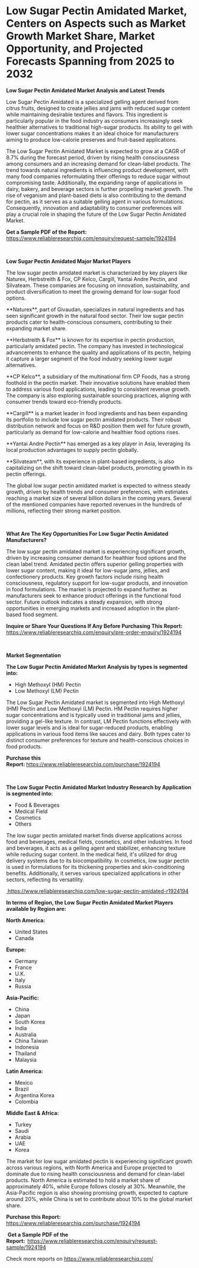 <p><h1>Low Sugar Pectin Amidated Market, Centers on Aspects such as Market Growth Market Share, Market Opportunity, and Projected Forecasts Spanning from 2025 to 2032</h1></p><p><strong>Low Sugar Pectin Amidated Market Analysis and Latest Trends</strong></p>
<p><p>Low Sugar Pectin Amidated is a specialized gelling agent derived from citrus fruits, designed to create jellies and jams with reduced sugar content while maintaining desirable textures and flavors. This ingredient is particularly popular in the food industry as consumers increasingly seek healthier alternatives to traditional high-sugar products. Its ability to gel with lower sugar concentrations makes it an ideal choice for manufacturers aiming to produce low-calorie preserves and fruit-based applications.</p><p>The Low Sugar Pectin Amidated Market is expected to grow at a CAGR of 8.7% during the forecast period, driven by rising health consciousness among consumers and an increasing demand for clean-label products. The trend towards natural ingredients is influencing product development, with many food companies reformulating their offerings to reduce sugar without compromising taste. Additionally, the expanding range of applications in dairy, bakery, and beverage sectors is further propelling market growth. The rise of veganism and plant-based diets is also contributing to the demand for pectin, as it serves as a suitable gelling agent in various formulations. Consequently, innovation and adaptability to consumer preferences will play a crucial role in shaping the future of the Low Sugar Pectin Amidated Market.</p></p>
<p><strong>Get a Sample PDF of the Report:&nbsp;</strong> <a href="https://www.reliableresearchiq.com/enquiry/request-sample/1924194?utm_campaign=1123&utm_medium=2&utm_source=Github&utm_content=ia&utm_term=14012025&utm_id=low-sugar-pectin-amidated">https://www.reliableresearchiq.com/enquiry/request-sample/1924194</a></p>
<p>&nbsp;</p>
<p><strong>Low Sugar Pectin Amidated Major Market Players</strong></p>
<p><p>The low sugar pectin amidated market is characterized by key players like Naturex, Herbstreith & Fox, CP Kelco, Cargill, Yantai Andre Pectin, and Silvateam. These companies are focusing on innovation, sustainability, and product diversification to meet the growing demand for low-sugar food options.</p><p>**Naturex**, part of Givaudan, specializes in natural ingredients and has seen significant growth in the natural food sector. Their low sugar pectin products cater to health-conscious consumers, contributing to their expanding market share. </p><p>**Herbstreith & Fox** is known for its expertise in pectin production, particularly amidated pectin. The company has invested in technological advancements to enhance the quality and applications of its pectin, helping it capture a larger segment of the food industry seeking lower sugar alternatives. </p><p>**CP Kelco**, a subsidiary of the multinational firm CP Foods, has a strong foothold in the pectin market. Their innovative solutions have enabled them to address various food applications, leading to consistent revenue growth. The company is also exploring sustainable sourcing practices, aligning with consumer trends toward eco-friendly products.</p><p>**Cargill** is a market leader in food ingredients and has been expanding its portfolio to include low sugar pectin amidated products. Their robust distribution network and focus on R&D position them well for future growth, particularly as demand for low-calorie and healthier food options rises.</p><p>**Yantai Andre Pectin** has emerged as a key player in Asia, leveraging its local production advantages to supply pectin globally. </p><p>**Silvateam**, with its experience in plant-based ingredients, is also capitalizing on the shift toward clean-label products, promoting growth in its pectin offerings.</p><p>The global low sugar pectin amidated market is expected to witness steady growth, driven by health trends and consumer preferences, with estimates reaching a market size of several billion dollars in the coming years. Several of the mentioned companies have reported revenues in the hundreds of millions, reflecting their strong market position.</p></p>
<p>&nbsp;</p>
<p><strong>What Are The Key Opportunities For Low Sugar Pectin Amidated Manufacturers?</strong></p>
<p><p>The low sugar pectin amidated market is experiencing significant growth, driven by increasing consumer demand for healthier food options and the clean label trend. Amidated pectin offers superior gelling properties with lower sugar content, making it ideal for low-sugar jams, jellies, and confectionery products. Key growth factors include rising health consciousness, regulatory support for low-sugar products, and innovation in food formulations. The market is projected to expand further as manufacturers seek to enhance product offerings in the functional food sector. Future outlook indicates a steady expansion, with strong opportunities in emerging markets and increased adoption in the plant-based food segment.</p></p>
<p><strong>Inquire or Share Your Questions If Any Before Purchasing This Report:</strong> <a href="https://www.reliableresearchiq.com/enquiry/pre-order-enquiry/1924194?utm_campaign=1123&utm_medium=2&utm_source=Github&utm_content=ia&utm_term=14012025&utm_id=low-sugar-pectin-amidated">https://www.reliableresearchiq.com/enquiry/pre-order-enquiry/1924194</a></p>
<p>&nbsp;</p>
<p><strong>Market Segmentation</strong></p>
<p><strong>The Low Sugar Pectin Amidated Market Analysis by types is segmented into:</strong></p>
<p><ul><li>High Methoxyl (HM) Pectin</li><li>Low Methoxyl (LM) Pectin</li></ul></p>
<p><p>The Low Sugar Pectin Amidated market is segmented into High Methoxyl (HM) Pectin and Low Methoxyl (LM) Pectin. HM Pectin requires higher sugar concentrations and is typically used in traditional jams and jellies, providing a gel-like texture. In contrast, LM Pectin functions effectively with lower sugar levels and is ideal for sugar-reduced products, enabling applications in various food items like sauces and dairy. Both types cater to distinct consumer preferences for texture and health-conscious choices in food products.</p></p>
<p><strong>Purchase this Report:&nbsp;</strong><a href="https://www.reliableresearchiq.com/purchase/1924194?utm_campaign=1123&utm_medium=2&utm_source=Github&utm_content=ia&utm_term=14012025&utm_id=low-sugar-pectin-amidated">https://www.reliableresearchiq.com/purchase/1924194</a></p>
<p>&nbsp;</p>
<p><strong>The Low Sugar Pectin Amidated Market Industry Research by Application is segmented into:</strong></p>
<p><ul><li>Food & Beverages</li><li>Medical Field</li><li>Cosmetics</li><li>Others</li></ul></p>
<p><p>The low sugar pectin amidated market finds diverse applications across food and beverages, medical fields, cosmetics, and other industries. In food and beverages, it acts as a gelling agent and stabilizer, enhancing texture while reducing sugar content. In the medical field, it's utilized for drug delivery systems due to its biocompatibility. In cosmetics, low sugar pectin is used in formulations for its thickening properties and skin-conditioning benefits. Additionally, it serves various specialized applications in other sectors, reflecting its versatility.</p></p>
<p><a href="https://www.reliableresearchiq.com/low-sugar-pectin-amidated-r1924194?utm_campaign=1123&utm_medium=2&utm_source=Github&utm_content=ia&utm_term=14012025&utm_id=low-sugar-pectin-amidated">&nbsp;https://www.reliableresearchiq.com/low-sugar-pectin-amidated-r1924194</a></p>
<p><strong>In terms of Region, the Low Sugar Pectin Amidated Market Players available by Region are:</strong></p>
<p>
    <p> <strong> North America: </strong>
        <ul>
            <li>United States</li>
            <li>Canada</li>
        </ul>
        </p> 
    <p> <strong> Europe: </strong>
        <ul>
            <li>Germany</li>
            <li>France</li>
            <li>U.K.</li>
            <li>Italy</li>
            <li>Russia</li>
        </ul>
        </p> 
    <p> <strong> Asia-Pacific: </strong>
        <ul>
            <li>China</li>
            <li>Japan</li>
            <li>South Korea</li>
            <li>India</li>
            <li>Australia</li>
            <li>China Taiwan</li>
            <li>Indonesia</li>
            <li>Thailand</li>
            <li>Malaysia</li>
        </ul>
        </p> 
    <p> <strong> Latin America: </strong>
        <ul>
            <li>Mexico</li>
            <li>Brazil</li>
            <li>Argentina Korea</li>
            <li>Colombia</li>
        </ul>
        </p> 
    <p> <strong> Middle East & Africa: </strong>
        <ul>
            <li>Turkey</li>
            <li>Saudi</li>
            <li>Arabia</li>
            <li>UAE</li>
            <li>Korea</li>
        </ul>
    </p>
    </p>
<p><p>The market for low sugar amidated pectin is experiencing significant growth across various regions, with North America and Europe projected to dominate due to rising health consciousness and demand for clean-label products. North America is estimated to hold a market share of approximately 40%, while Europe follows closely at 30%. Meanwhile, the Asia-Pacific region is also showing promising growth, expected to capture around 20%, while China is set to contribute about 10% to the global market share.</p></p>
<p><strong>Purchase this Report: </strong><a href="https://www.reliableresearchiq.com/purchase/1924194?utm_campaign=1123&utm_medium=2&utm_source=Github&utm_content=ia&utm_term=14012025&utm_id=low-sugar-pectin-amidated">https://www.reliableresearchiq.com/purchase/1924194</a></p>
<p>&nbsp;<strong>Get a Sample PDF of the Report:&nbsp;&nbsp;</strong><a href="https://www.reliableresearchiq.com/enquiry/request-sample/1924194?utm_campaign=1123&utm_medium=2&utm_source=Github&utm_content=ia&utm_term=14012025&utm_id=low-sugar-pectin-amidated">https://www.reliableresearchiq.com/enquiry/request-sample/1924194</a></p>
<p><strong></strong></p>
<p>Check more reports on <a href="https://www.reliableresearchiq.com/?utm_campaign=1123&utm_medium=2&utm_source=Github&utm_content=ia&utm_term=14012025&utm_id=low-sugar-pectin-amidated">https://www.reliableresearchiq.com/</a></p>